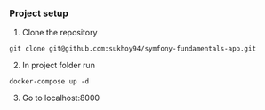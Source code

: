 ### Project setup

1. Clone the repository
```
git clone git@github.com:sukhoy94/symfony-fundamentals-app.git
```

2. In project folder run

```
docker-compose up -d
```

3. Go to localhost:8000